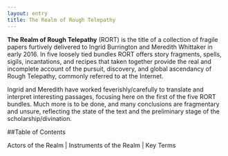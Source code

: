 ```yaml
---
layout: entry
title: The Realm of Rough Telepathy
---
```


**The Realm of Rough Telepathy** (RORT) is the title of a collection of fragile papers furtively delivered to Ingrid Burrington and Meredith Whittaker in early 2016. In five loosely tied bundles RORT offers story fragments, spells, sigils, incantations, and recipes that taken together provide the real and incomplete account of the pursuit, discovery, and global ascendancy of Rough Telepathy, commonly referred to at the Internet.  

Ingrid and Meredith have worked feverishly/carefully to translate and interpret interesting passages, focusing here on the first of the five RORT bundles. Much more is to be done, and many conclusions are fragmentary and unsure, reflecting the state of the text and the preliminary stage of the scholarship/divination. 

##Table of Contents

Actors of the Realm | Instruments of the Realm | Key Terms